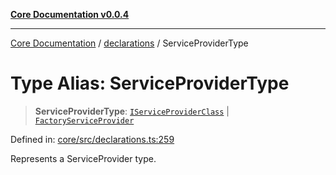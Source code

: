 [**Core Documentation v0.0.4**](../../README.md)

***

[Core Documentation](../../modules.md) / [declarations](../README.md) / ServiceProviderType

# Type Alias: ServiceProviderType

> **ServiceProviderType**: [`IServiceProviderClass`](IServiceProviderClass.md) \| [`FactoryServiceProvider`](FactoryServiceProvider.md)

Defined in: [core/src/declarations.ts:259](https://github.com/stonemjs/core/blob/93efe04ef1a71ad6f49c3b315da54d45ace50f23/src/declarations.ts#L259)

Represents a ServiceProvider type.
